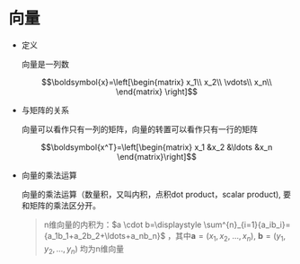# 向量
- 定义
  
  向量是一列数

  $$\boldsymbol{x}=\left[\begin{matrix} 
  x_1\\
  x_2\\ 
  \vdots\\
  x_n\\
  \end{matrix} \right]$$

- 与矩阵的关系
  
  向量可以看作只有一列的矩阵，向量的转置可以看作只有一行的矩阵

  $$\boldsymbol{x^T}=\left[\begin{matrix}
  x_1 &x_2 &\ldots &x_n
  \end{matrix}\right]$$

- 向量的乘法运算
  
  向量的乘法运算（数量积，又叫内积，点积dot product，scalar product), 要和矩阵的乘法区分开。

  > n维向量的内积为：$a \cdot b=\displaystyle \sum^{n}_{i=1}{a_ib_i}={a_1b_1+a_2b_2+\ldots+a_nb_n}$ ，其中$\boldsymbol{a}=(x_1,x_2,\;\ldots,x_n)$, $\boldsymbol{b}=(y_1,y_2,\ldots,y_n)$ 均为n维向量

